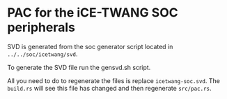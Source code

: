 # PAC for the iCE-TWANG SOC peripherals

SVD is generated from the soc generator script located in `../../soc/icetwang/svd`.

To generate the SVD file run the gensvd.sh script.

All you need to do to regenerate the files is replace `icetwang-soc.svd`.
The `build.rs` will see this file has changed and then regenerate `src/pac.rs`.
